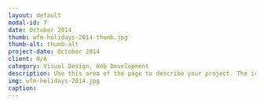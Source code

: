 ```yaml
---
layout: default
modal-id: 7
date: October 2014
thumb: wfm-holidays-2014-thumb.jpg
thumb-alt: thumb-alt
project-date: October 2014
client: N/A
category: Visual Design, Web Development
description: Use this area of the page to describe your project. The icon above is part of a free icon set by <a href="https://sellfy.com/p/8Q9P/jV3VZ/">Flat Icons</a>. On their website, you can download their free set with 16 icons, or you can purchase the entire set with 146 icons for only $12!
img: wfm-holidays-2014.jpg
caption: 
---
```

